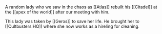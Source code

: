 A random lady who we saw in the chaos as [[Atlas]] rebuilt his [[Citadel]] at the [[apex of the world]] after our meeting with him.

This lady was taken by [[Geros]] to save her life. He brought her to [[Cultbusters HQ]] where she now works as a hireling for cleaning.